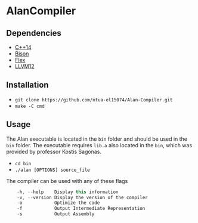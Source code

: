 # AlanCompiler

## Dependencies
* [C++14](https://www.cplusplus.com/)
* [Bison](https://www.gnu.org/software/bison/)
* [Flex](https://en.wikipedia.org/wiki/Flex_(lexical_analyser_generator))
* [LLVM12](https://llvm.org/)

## Installation 
* ```git clone https://github.com/ntua-el15074/Alan-Compiler.git```
* ```make -C cmd```

## Usage 
The Alan executable is located in the ```bin``` folder and should be used in the 
```bin``` folder. The executable requires ```lib.a``` also located in the ```bin```, 
which was provided by professor Kostis Sagonas.

* ```cd bin```
* ```./alan [OPTIONS] source_file```

The compiler can be used with any of these flags
```c++
    -h, --help    Display this information
    -v, --version Display the version of the compiler
    -o            Optimize the code
    -f            Output Intermediate Representation
    -s            Output Assembly
```


